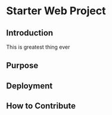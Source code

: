 # Starter Web Project

## Introduction
This is greatest thing ever

## Purpose

## Deployment

## How to Contribute
